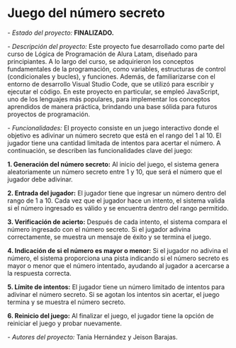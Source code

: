 <h1> Juego del número secreto </h1>

_- Estado del proyecto:_ **FINALIZADO.**
  
_- Descripción del proyecto:_ Este proyecto fue desarrollado como parte del curso de Lógica de Programación de Alura Latam, diseñado para principiantes. A lo largo del curso, se adquirieron los conceptos fundamentales de la programación, como variables, estructuras de control (condicionales y bucles), y funciones. Además, de familiarizarse con el entorno de desarrollo Visual Studio Code, que se utilizó para escribir y ejecutar el código. En este proyecto en particular, se empleó JavaScript, uno de los lenguajes más populares, para implementar los conceptos aprendidos de manera práctica, brindando una base sólida para futuros proyectos de programación.

_- Funcionalidades:_ El proyecto consiste en un juego interactivo donde el objetivo es adivinar un número secreto que está en el rango del 1 al 10. El jugador tiene una cantidad limitada de intentos para acertar el número. A continuación, se describen las funcionalidades clave del juego:

**1. Generación del número secreto:** Al inicio del juego, el sistema genera aleatoriamente un número secreto entre 1 y 10, que será el número que el jugador debe adivinar.

**2. Entrada del jugador:** El jugador tiene que ingresar un número dentro del rango de 1 a 10. Cada vez que el jugador hace un intento, el sistema valida si el número ingresado es válido y se encuentra dentro del rango permitido.

**3. Verificación de acierto:** Después de cada intento, el sistema compara el número ingresado con el número secreto. Si el jugador adivina correctamente, se muestra un mensaje de éxito y se termina el juego.

**4. Indicación de si el número es mayor o menor:** Si el jugador no adivina el número, el sistema proporciona una pista indicando si el número secreto es mayor o menor que el número intentado, ayudando al jugador a acercarse a la respuesta correcta.

**5. Límite de intentos:** El jugador tiene un número limitado de intentos para adivinar el número secreto. Si se agotan los intentos sin acertar, el juego termina y se muestra el número secreto.

**6. Reinicio del juego:** Al finalizar el juego, el jugador tiene la opción de reiniciar el juego y probar nuevamente.

_- Autores del proyecto:_ Tania Hernández y Jeison Barajas.
